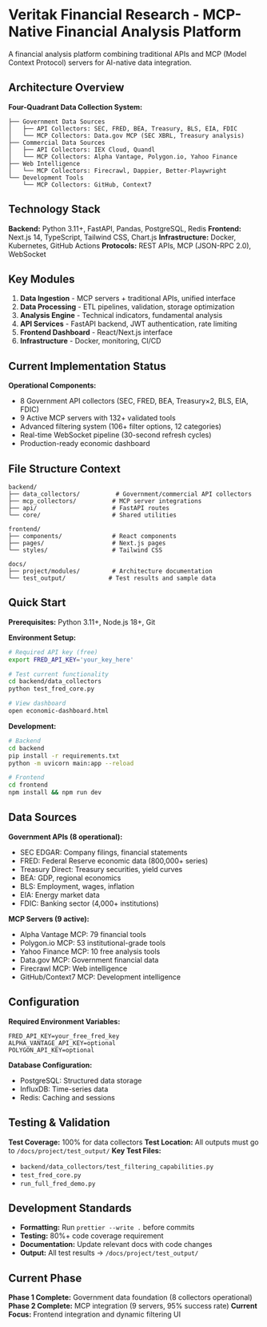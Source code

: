 # Veritak Financial Research - MCP-Native Financial Analysis Platform

A financial analysis platform combining traditional APIs and MCP (Model Context Protocol) servers for AI-native data integration.

## Architecture Overview

**Four-Quadrant Data Collection System:**
```
├── Government Data Sources
│   ├── API Collectors: SEC, FRED, BEA, Treasury, BLS, EIA, FDIC
│   └── MCP Collectors: Data.gov MCP (SEC XBRL, Treasury analysis)
├── Commercial Data Sources  
│   ├── API Collectors: IEX Cloud, Quandl
│   └── MCP Collectors: Alpha Vantage, Polygon.io, Yahoo Finance
├── Web Intelligence
│   └── MCP Collectors: Firecrawl, Dappier, Better-Playwright
└── Development Tools
    └── MCP Collectors: GitHub, Context7
```

## Technology Stack

**Backend:** Python 3.11+, FastAPI, Pandas, PostgreSQL, Redis
**Frontend:** Next.js 14, TypeScript, Tailwind CSS, Chart.js
**Infrastructure:** Docker, Kubernetes, GitHub Actions
**Protocols:** REST APIs, MCP (JSON-RPC 2.0), WebSocket

## Key Modules

1. **Data Ingestion** - MCP servers + traditional APIs, unified interface
2. **Data Processing** - ETL pipelines, validation, storage optimization
3. **Analysis Engine** - Technical indicators, fundamental analysis
4. **API Services** - FastAPI backend, JWT authentication, rate limiting
5. **Frontend Dashboard** - React/Next.js interface
6. **Infrastructure** - Docker, monitoring, CI/CD

## Current Implementation Status

**Operational Components:**
- 8 Government API collectors (SEC, FRED, BEA, Treasury×2, BLS, EIA, FDIC)
- 9 Active MCP servers with 132+ validated tools
- Advanced filtering system (106+ filter options, 12 categories)
- Real-time WebSocket pipeline (30-second refresh cycles)
- Production-ready economic dashboard

## File Structure Context

```
backend/
├── data_collectors/          # Government/commercial API collectors
├── mcp_collectors/          # MCP server integrations
├── api/                     # FastAPI routes
└── core/                    # Shared utilities

frontend/
├── components/              # React components
├── pages/                   # Next.js pages
└── styles/                  # Tailwind CSS

docs/
├── project/modules/         # Architecture documentation
└── test_output/            # Test results and sample data
```

## Quick Start

**Prerequisites:** Python 3.11+, Node.js 18+, Git

**Environment Setup:**
```bash
# Required API key (free)
export FRED_API_KEY='your_key_here'

# Test current functionality
cd backend/data_collectors
python test_fred_core.py

# View dashboard
open economic-dashboard.html
```

**Development:**
```bash
# Backend
cd backend
pip install -r requirements.txt
python -m uvicorn main:app --reload

# Frontend  
cd frontend
npm install && npm run dev
```

## Data Sources

**Government APIs (8 operational):**
- SEC EDGAR: Company filings, financial statements
- FRED: Federal Reserve economic data (800,000+ series)
- Treasury Direct: Treasury securities, yield curves
- BEA: GDP, regional economics
- BLS: Employment, wages, inflation
- EIA: Energy market data
- FDIC: Banking sector (4,000+ institutions)

**MCP Servers (9 active):**
- Alpha Vantage MCP: 79 financial tools
- Polygon.io MCP: 53 institutional-grade tools
- Yahoo Finance MCP: 10 free analysis tools
- Data.gov MCP: Government financial data
- Firecrawl MCP: Web intelligence
- GitHub/Context7 MCP: Development intelligence

## Configuration

**Required Environment Variables:**
```
FRED_API_KEY=your_free_fred_key
ALPHA_VANTAGE_API_KEY=optional
POLYGON_API_KEY=optional
```

**Database Configuration:**
- PostgreSQL: Structured data storage
- InfluxDB: Time-series data
- Redis: Caching and sessions

## Testing & Validation

**Test Coverage:** 100% for data collectors
**Test Location:** All outputs must go to `/docs/project/test_output/`
**Key Test Files:**
- `backend/data_collectors/test_filtering_capabilities.py`
- `test_fred_core.py`
- `run_full_fred_demo.py`

## Development Standards

- **Formatting:** Run `prettier --write .` before commits
- **Testing:** 80%+ code coverage requirement
- **Documentation:** Update relevant docs with code changes
- **Output:** All test results → `/docs/project/test_output/`

## Current Phase

**Phase 1 Complete:** Government data foundation (8 collectors operational)
**Phase 2 Complete:** MCP integration (9 servers, 95% success rate)
**Current Focus:** Frontend integration and dynamic filtering UI